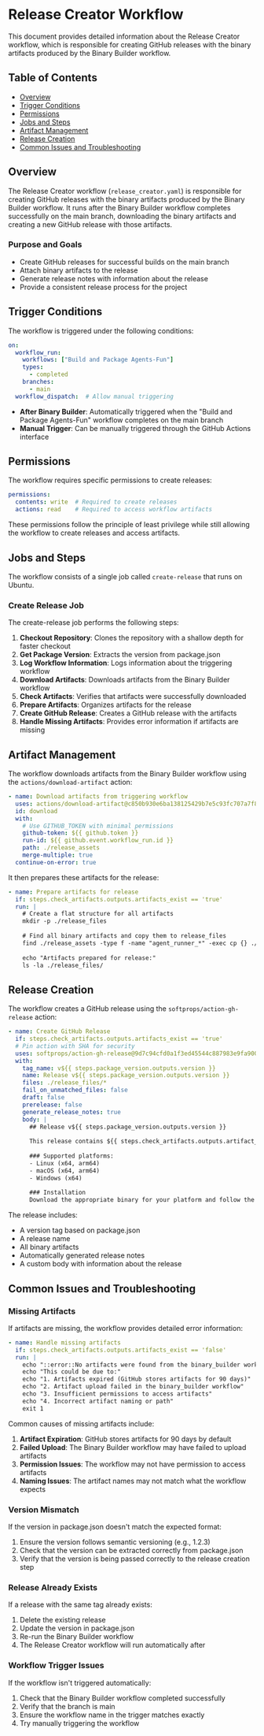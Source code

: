 # Release Creator Workflow

This document provides detailed information about the Release Creator workflow, which is responsible for creating GitHub releases with the binary artifacts produced by the Binary Builder workflow.

## Table of Contents

- [Overview](#overview)
- [Trigger Conditions](#trigger-conditions)
- [Permissions](#permissions)
- [Jobs and Steps](#jobs-and-steps)
- [Artifact Management](#artifact-management)
- [Release Creation](#release-creation)
- [Common Issues and Troubleshooting](#common-issues-and-troubleshooting)

## Overview

The Release Creator workflow (`release_creator.yaml`) is responsible for creating GitHub releases with the binary artifacts produced by the Binary Builder workflow. It runs after the Binary Builder workflow completes successfully on the main branch, downloading the binary artifacts and creating a new GitHub release with those artifacts.

### Purpose and Goals

- Create GitHub releases for successful builds on the main branch
- Attach binary artifacts to the release
- Generate release notes with information about the release
- Provide a consistent release process for the project

## Trigger Conditions

The workflow is triggered under the following conditions:

```yaml
on:
  workflow_run:
    workflows: ["Build and Package Agents-Fun"]
    types:
      - completed
    branches:
      - main
  workflow_dispatch:  # Allow manual triggering
```

- **After Binary Builder**: Automatically triggered when the "Build and Package Agents-Fun" workflow completes on the main branch
- **Manual Trigger**: Can be manually triggered through the GitHub Actions interface

## Permissions

The workflow requires specific permissions to create releases:

```yaml
permissions:
  contents: write  # Required to create releases
  actions: read    # Required to access workflow artifacts
```

These permissions follow the principle of least privilege while still allowing the workflow to create releases and access artifacts.

## Jobs and Steps

The workflow consists of a single job called `create-release` that runs on Ubuntu.

### Create Release Job

The create-release job performs the following steps:

1. **Checkout Repository**: Clones the repository with a shallow depth for faster checkout
2. **Get Package Version**: Extracts the version from package.json
3. **Log Workflow Information**: Logs information about the triggering workflow
4. **Download Artifacts**: Downloads artifacts from the Binary Builder workflow
5. **Check Artifacts**: Verifies that artifacts were successfully downloaded
6. **Prepare Artifacts**: Organizes artifacts for the release
7. **Create GitHub Release**: Creates a GitHub release with the artifacts
8. **Handle Missing Artifacts**: Provides error information if artifacts are missing

## Artifact Management

The workflow downloads artifacts from the Binary Builder workflow using the `actions/download-artifact` action:

```yaml
- name: Download artifacts from triggering workflow
  uses: actions/download-artifact@c850b930e6ba138125429b7e5c93fc707a7f8427 # v4.1.4
  id: download
  with:
    # Use GITHUB_TOKEN with minimal permissions
    github-token: ${{ github.token }}
    run-id: ${{ github.event.workflow_run.id }}
    path: ./release_assets
    merge-multiple: true
  continue-on-error: true
```

It then prepares these artifacts for the release:

```yaml
- name: Prepare artifacts for release
  if: steps.check_artifacts.outputs.artifacts_exist == 'true'
  run: |
    # Create a flat structure for all artifacts
    mkdir -p ./release_files
    
    # Find all binary artifacts and copy them to release_files
    find ./release_assets -type f -name "agent_runner_*" -exec cp {} ./release_files/ \;
    
    echo "Artifacts prepared for release:"
    ls -la ./release_files/
```

## Release Creation

The workflow creates a GitHub release using the `softprops/action-gh-release` action:

```yaml
- name: Create GitHub Release
  if: steps.check_artifacts.outputs.artifacts_exist == 'true'
  # Pin action with SHA for security
  uses: softprops/action-gh-release@9d7c94cfd0a1f3ed45544c887983e9fa900f0564 # v2.0.4
  with:
    tag_name: v${{ steps.package_version.outputs.version }}
    name: Release v${{ steps.package_version.outputs.version }}
    files: ./release_files/*
    fail_on_unmatched_files: false
    draft: false
    prerelease: false
    generate_release_notes: true
    body: |
      ## Release v${{ steps.package_version.outputs.version }}
      
      This release contains ${{ steps.check_artifacts.outputs.artifact_count }} binary artifacts.
      
      ### Supported platforms:
      - Linux (x64, arm64)
      - macOS (x64, arm64)
      - Windows (x64)
      
      ### Installation
      Download the appropriate binary for your platform and follow the instructions in the [documentation](docs/binary_building.md).
```

The release includes:
- A version tag based on package.json
- A release name
- All binary artifacts
- Automatically generated release notes
- A custom body with information about the release

## Common Issues and Troubleshooting

### Missing Artifacts

If artifacts are missing, the workflow provides detailed error information:

```yaml
- name: Handle missing artifacts
  if: steps.check_artifacts.outputs.artifacts_exist == 'false'
  run: |
    echo "::error::No artifacts were found from the binary_builder workflow!"
    echo "This could be due to:"
    echo "1. Artifacts expired (GitHub stores artifacts for 90 days)"
    echo "2. Artifact upload failed in the binary_builder workflow"
    echo "3. Insufficient permissions to access artifacts"
    echo "4. Incorrect artifact naming or path"
    exit 1
```

Common causes of missing artifacts include:
1. **Artifact Expiration**: GitHub stores artifacts for 90 days by default
2. **Failed Upload**: The Binary Builder workflow may have failed to upload artifacts
3. **Permission Issues**: The workflow may not have permission to access artifacts
4. **Naming Issues**: The artifact names may not match what the workflow expects

### Version Mismatch

If the version in package.json doesn't match the expected format:
1. Ensure the version follows semantic versioning (e.g., 1.2.3)
2. Check that the version can be extracted correctly from package.json
3. Verify that the version is being passed correctly to the release creation step

### Release Already Exists

If a release with the same tag already exists:
1. Delete the existing release
2. Update the version in package.json
3. Re-run the Binary Builder workflow
4. The Release Creator workflow will run automatically after

### Workflow Trigger Issues

If the workflow isn't triggered automatically:
1. Check that the Binary Builder workflow completed successfully
2. Verify that the branch is main
3. Ensure the workflow name in the trigger matches exactly
4. Try manually triggering the workflow